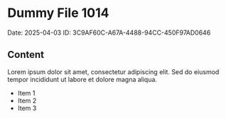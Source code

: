 # Dummy File 1014

Date: 2025-04-03
ID: 3C9AF60C-A67A-4488-94CC-450F97AD0646

## Content

Lorem ipsum dolor sit amet, consectetur adipiscing elit.
Sed do eiusmod tempor incididunt ut labore et dolore magna aliqua.

* Item 1
* Item 2
* Item 3
